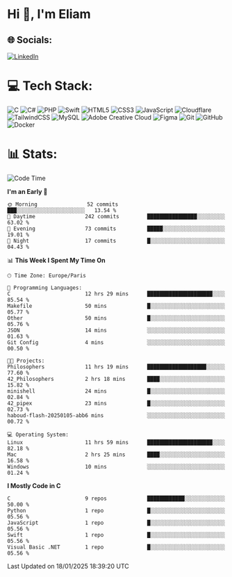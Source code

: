 <h1>Hi 👋, I'm Eliam</h1>

## 🌐 Socials:
[![LinkedIn](https://img.shields.io/badge/LinkedIn-%230077B5.svg?logo=linkedin&logoColor=white)](https://www.linkedin.com/in/eliam-detoh/) 

# 💻 Tech Stack:
![C](https://img.shields.io/badge/c-%2300599C.svg?style=for-the-badge&logo=c&logoColor=white) ![C#](https://img.shields.io/badge/c%23-%23239120.svg?style=for-the-badge&logo=csharp&logoColor=white) ![PHP](https://img.shields.io/badge/php-%23777BB4.svg?style=for-the-badge&logo=php&logoColor=white) ![Swift](https://img.shields.io/badge/swift-F54A2A?style=for-the-badge&logo=swift&logoColor=white) ![HTML5](https://img.shields.io/badge/html5-%23E34F26.svg?style=for-the-badge&logo=html5&logoColor=white) ![CSS3](https://img.shields.io/badge/css3-%231572B6.svg?style=for-the-badge&logo=css3&logoColor=white) ![JavaScript](https://img.shields.io/badge/javascript-%23323330.svg?style=for-the-badge&logo=javascript&logoColor=%23F7DF1E) ![Cloudflare](https://img.shields.io/badge/Cloudflare-F38020?style=for-the-badge&logo=Cloudflare&logoColor=white) ![TailwindCSS](https://img.shields.io/badge/tailwindcss-%2338B2AC.svg?style=for-the-badge&logo=tailwind-css&logoColor=white) ![MySQL](https://img.shields.io/badge/mysql-4479A1.svg?style=for-the-badge&logo=mysql&logoColor=white) ![Adobe Creative Cloud](https://img.shields.io/badge/Adobe%20Creative%20Cloud-DA1F26.svg?style=for-the-badge&logo=Adobe%20Creative%20Cloud&logoColor=white) ![Figma](https://img.shields.io/badge/figma-%23F24E1E.svg?style=for-the-badge&logo=figma&logoColor=white) ![Git](https://img.shields.io/badge/git-%23F05033.svg?style=for-the-badge&logo=git&logoColor=white) ![GitHub](https://img.shields.io/badge/github-%23121011.svg?style=for-the-badge&logo=github&logoColor=white) ![Docker](https://img.shields.io/badge/docker-%230db7ed.svg?style=for-the-badge&logo=docker&logoColor=white)

# 📊  Stats:
<!--START_SECTION:waka-->
![Code Time](http://img.shields.io/badge/Code%20Time-113%20hrs%2059%20mins-blue)

**I'm an Early 🐤** 

```text
🌞 Morning                52 commits          ███░░░░░░░░░░░░░░░░░░░░░░   13.54 % 
🌆 Daytime                242 commits         ████████████████░░░░░░░░░   63.02 % 
🌃 Evening                73 commits          █████░░░░░░░░░░░░░░░░░░░░   19.01 % 
🌙 Night                  17 commits          █░░░░░░░░░░░░░░░░░░░░░░░░   04.43 % 
```


📊 **This Week I Spent My Time On** 

```text
🕑︎ Time Zone: Europe/Paris

💬 Programming Languages: 
C                        12 hrs 29 mins      █████████████████████░░░░   85.54 % 
Makefile                 50 mins             █░░░░░░░░░░░░░░░░░░░░░░░░   05.77 % 
Other                    50 mins             █░░░░░░░░░░░░░░░░░░░░░░░░   05.76 % 
JSON                     14 mins             ░░░░░░░░░░░░░░░░░░░░░░░░░   01.63 % 
Git Config               4 mins              ░░░░░░░░░░░░░░░░░░░░░░░░░   00.50 % 

🐱‍💻 Projects: 
Philosophers             11 hrs 19 mins      ███████████████████░░░░░░   77.60 % 
42_Philosophers          2 hrs 18 mins       ████░░░░░░░░░░░░░░░░░░░░░   15.82 % 
minishell                24 mins             █░░░░░░░░░░░░░░░░░░░░░░░░   02.84 % 
42_pipex                 23 mins             █░░░░░░░░░░░░░░░░░░░░░░░░   02.73 % 
haboud-flash-20250105-abb6 mins              ░░░░░░░░░░░░░░░░░░░░░░░░░   00.72 % 

💻 Operating System: 
Linux                    11 hrs 59 mins      █████████████████████░░░░   82.18 % 
Mac                      2 hrs 25 mins       ████░░░░░░░░░░░░░░░░░░░░░   16.58 % 
Windows                  10 mins             ░░░░░░░░░░░░░░░░░░░░░░░░░   01.24 % 
```

**I Mostly Code in C** 

```text
C                        9 repos             ████████████░░░░░░░░░░░░░   50.00 % 
Python                   1 repo              █░░░░░░░░░░░░░░░░░░░░░░░░   05.56 % 
JavaScript               1 repo              █░░░░░░░░░░░░░░░░░░░░░░░░   05.56 % 
Swift                    1 repo              █░░░░░░░░░░░░░░░░░░░░░░░░   05.56 % 
Visual Basic .NET        1 repo              █░░░░░░░░░░░░░░░░░░░░░░░░   05.56 % 
```




 Last Updated on 18/01/2025 18:39:20 UTC
<!--END_SECTION:waka-->

